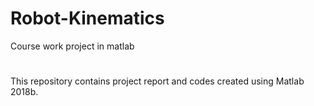 # Robot-Kinematics
Course work project in matlab
#
This repository contains project report and codes created using Matlab 2018b.
